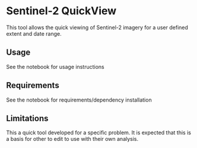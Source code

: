 # Sentinel-2 QuickView
This tool allows the quick viewing of Sentinel-2 imagery for a user defined extent and date range. 

## Usage
See the notebook for usage instructions

## Requirements  
See the notebook for requirements/dependency installation 

## Limitations
This a quick tool developed for a specific problem. It is expected that this is a basis for other to edit to use with their own analysis. 
